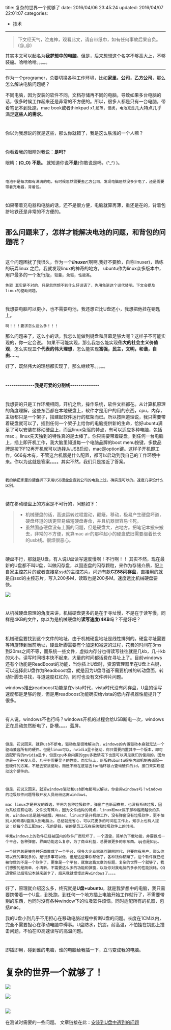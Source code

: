 title: 复杂的世界一个就够了
date: 2016/04/06 23:45:24
updated: 2016/04/07 22:01:07
categories:
- 技术
---
>   下文经天气，泣鬼神，观看此文，请自带纸巾，如有任何事故后果自负。(@*_*@)
    
其实本文可以起名为**我梦想中的电脑**。但是，后来想想这个名字不够高大上，不够装逼。哈哈哈哈。。。。。
    
------------
作为一个programer，总要切换各种工作环境，比如**家里，公司，乙方公司**，那么怎么解决电脑问题呢？
    
不同电脑，因为安装的软件不同，文档存储再不同的电脑，导致如果多台电脑的话，很多时候工作起来还是非常的不方便的。所以，很多人都是只有一台电脑，带着笔记本到处跑，mac book或者thinkpad x1,`超薄`，`便携`，`电池充足`几大特点几乎满足**这些人的需求**。
# 
你以为我想说的就是这些，那么你就错了，我是这么肤浅的一个人嘛？
# 
你看着我的眼睛对我说：**是吗?**

眼睛：**(O_O)**
**不是。**
就知道你说**不是**(你敢说是吗，(^_^) )。
# 
    电池不是每次都有满满的电，有时候忽然需要去乙方公司，发现电脑居然没多少电了，还是需要带着充电器，背着包。
# 
如果带着充电器和电脑的话，还不是很方便，电脑就算再薄，重还是在的，背着包挤地铁还是非常的不方便的。
# 
## 那么问题来了，怎样才能解决电池的问题，和背包的问题呢？
# 
这个问题困扰了我很久，作为一个***linuxer***(啊啊,我好不要脸，自称linuxer)，熟练的玩弄linux 之后，我就发现linux的神奇的地方。
ubuntu作为linux众多版本中，用户最多的一个发行版，`轻量`，`免驱`，`性能高`。

    免驱 其实是不对的，只是忽然想不到什么好词语了，先用免驱这个词代替吧。下文会提及linux的驱动问题。
# 
我想要电脑可以更小，也不需要电池，我还想它比U盘还小，我想把他挂在钥匙上。

    啊！！！要求怎么这么多！！！

那么问题来了，这么小的话，我怎么能做到键盘和屏幕足够大呢？这样子不可能实现的，你一定会说。
如果不可能实现，那么我怎么能实现**伟大的社会主义价值观**，怎么实现**三个代表的伟大理想**，怎么能实现**富强，民主，文明，和谐，自由.....**。

好了，既然伟大的理想都实现了，那么继续写。。。。。
# 
**--------------我是可爱的分割线--------------**
# 
我想要的只是工作环境相同，开机之后，操作系统，软件文档都在。从计算机原理的角度理解，这些东西都在本地硬盘上，软件才是用户的用的东西，cpu，内存，主板都只是一个架子，搭建起软件运行的框架而已。所以按照道理说，我只需要带着硬盘就可以了，插到任何一个架子上给你的电脑提供新的生命，恰好ubuntu满足了可以安装在移动硬盘上，而且linux免驱的特点，有可以适应多种电脑，包括mac 。linux先天独到的特性真的是太棒了。你只需要带着硬盘，到任何一台电脑上，插上即开机工作，我大脑里知道每一个电脑品牌的boot menu按键，多数品牌是按下F12再开机就可以选择从USB启动，mac是option键。这样子开机即工作，666有木有，不管这台机器是什么配置，都可以启动到我自己的工作环境中来。你以为这就是答案。。。。其实不然，我们只是接近了答案。
# 
    我的确把家里的硬盘拆下来用USB硬盘盒查到公司的电脑上过，确实是可以的。速度几乎没什么区别。
# 
装在移动硬盘上的方案是不可行的，问题如下：
>- 机械硬盘的话，高速运转过程震动，颠簸，移动，极易产生硬盘坏道，硬盘坏道的话更容易缩短硬盘寿命，并且机器很容易卡死。
>- 虽然固态硬盘没有上面的问题，但是硬盘大，占地方。把笔记本搬来搬去，非常的不方便，就算mac air的那种超小的硬盘依旧需要缀着长长的usb线。很烦很恶心。
# 
硬盘不行，那就是U盘，有人说U盘读写速度慢啊！不行啊！！
其实不然，现在最新的U盘都不叫U盘，叫做闪存盘，以固态盘的闪存颗粒，来作为存储介质，配上自家主控芯片的或者直接拿ssd的主控芯片。闪迪有款**CZ88闪存盘**，直接用的就是自ssd的主控芯片，写入200多M，读取也是200多M。速度远比机械硬盘要快。

![](assets/upan_ubuntu3.png)

# 
从机械硬盘原理的角度来讲，机械硬盘更多的是在于寻址慢，不是在于读写慢，同样是4KB的文件，你以为是机械硬盘的**读写速度/4KB**吗？不是好吧？
# 
机械硬盘要找到这个文件的地址，由于机械硬盘地址是线性排列的。硬盘寻址需要等待旋转到当前地址，硬盘针脚需要有个加速和减速的过程，花费的时间在3ms到20ms之间不等，而系统一些文件，虚拟内存分也得读写往往就是几kb，几十kb的大小，读写时间根本快不起来，大量的时间都话费在寻址上了。目前windows还有个功能是ReadBoost的功能，当你插上U盘时，资源管理器里在U盘上右键，可以选择此U盘作为Readboost盘，就是因为U盘寻道不需要机械的转动盘面，转动针脚去寻找，寻道速度杠杠的，同时也没有文件碎片问题。

windows推出readboost功能是在vista时代，vista时代没有闪存盘，U盘的读写速度都是足够的慢，但是用readboost功能确实给vista的低内存机器性能提升了很多。

# 
有人说，windows不也行吗？windows开机的过程会给USB断电一次，windows正在启动忽然断电了，卧槽。。。。蓝屏。
# 
    但是，花说回来，就算usb不断电，驱动也是很难解决的，windows的内置驱动本身就无法一个驱动兼容所有的硬件。但是linux可以，nvidia显卡驱动，你只需要内置其中一个版本，即可适配所有的nvidia显卡，但是cpu本身内置的gpu多数情况下也是可以满足我们的使用的，因为你是一个开发人员，几乎不需要显卡的性能。而实际上，新版的ubuntu很多内部机制去适配一些硬件的方案，不是去安装驱动，而是不断在底层去for循环暴力查询硬件的id，接口来实现驱动这个硬件的。
# 
    但是，花说又回来，就算windows驱动和usb断电都可以解决，你会用windows吗？windows的垃圾软件问题导致开发人员纷纷远离windows。
    
    mac linux才是开发的首选，不用为各种垃圾软件，弹窗广告新闻费神，也没有系统垃圾，因为系统没有垃圾，文件没有碎片，因为文件结构的特点，linux和mac属于那种越用越快的系统，windows总是越用越慢。用mac，linux才是开机即工作，没有弹窗没有垃圾软件，更不怕别人的病毒U盘插入到电脑上。总结就是省心，可以花更多的时间在工作上，知乎上也有人提议：给每个员工配mac，花的是钱，省的是员工花在系统和垃圾软件上的时间。
    
    毕竟windows上的软件已经被国内的软件厂商玩坏了，一个迅雷，简单的下载功能，非要做成一个平台，各种弹窗，界面功能这么复杂，为了商业利益，总要做更多的东东西。qq也是如此。
    
    一个软件总是被各种奸商做成了一个平台，很多大企业家说互联网时代，只要你有用户，那么你可以做的事就多的，是很多事可以做，但是这些事你都做了，各种钱你都赚了，这个软件就已经被你做的不是一个软件了，更像是一个平台，就像这篇文章的标题，复杂的世界一个就够了，我们想要的是简单，小清新，不需要这么多的功能和弹窗，以及你对我电脑的多余的性能损耗。QQ迅雷启动后笔记本越来越卡了，后来我就慢慢远离windows了。。。。

---------------------

好了，原理就介绍这么多，终究就是**U盘+ubuntu**，就是我梦想中的电脑，我只需要携带着一个U盘，到处跑，到任何一个地方插上电脑开始工作就行了，不需要带别的东西，也同时没有各种window下的垃圾软件烦恼。同时适配所有的机器，包括mac。


我的U盘小到几乎不用担心在移动电脑过程中折断U盘的问题。长度在1CM以内，完全不需要担心在移动电脑中碍事。U盘防水，抗震，耐高温，不怕挂在钥匙上撞击问题，不怕在IO高速读写的高温问题。
# 
即插即用，碰到谁的电脑，谁的电脑给我插一下，立马变成我的电脑。
# 
# 复杂的世界一个就够了！
![](assets/upan_ubuntu0.jpg)

![](assets/upan_ubuntu2.jpg)

![](assets/upan_ubuntu1.jpg)
----------------------------
在测试时需要的一些问题。
文章链接在此：[安装到U盘中遇到的问题](http://androidyuan.com/post/%E6%8A%8AUbuntu%E5%AE%89%E8%A3%85%E5%88%B0U%E7%9B%98%E4%B8%AD%E9%81%87%E5%88%B0%E7%9A%84%E9%97%AE%E9%A2%98)

